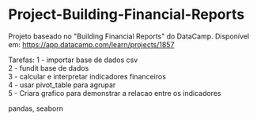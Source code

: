 # Project-Building-Financial-Reports

Projeto baseado no "Building Financial Reports" do DataCamp. Disponível em: https://app.datacamp.com/learn/projects/1857

Tarefas: 
1 - importar base de dados csv <br>
2 - fundit base de dados <br>
3 - calcular e interpretar indicadores financeiros <br>
4 - usar pivot_table para agrupar <br>
5 - Criara grafico para demonstrar a relacao entre os indicadores <br>

pandas, seaborn
